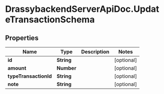 # DrassybackendServerApiDoc.UpdateTransactionSchema

## Properties

Name | Type | Description | Notes
------------ | ------------- | ------------- | -------------
**id** | **String** |  | [optional] 
**amount** | **Number** |  | [optional] 
**typeTransactionId** | **String** |  | [optional] 
**note** | **String** |  | [optional] 


